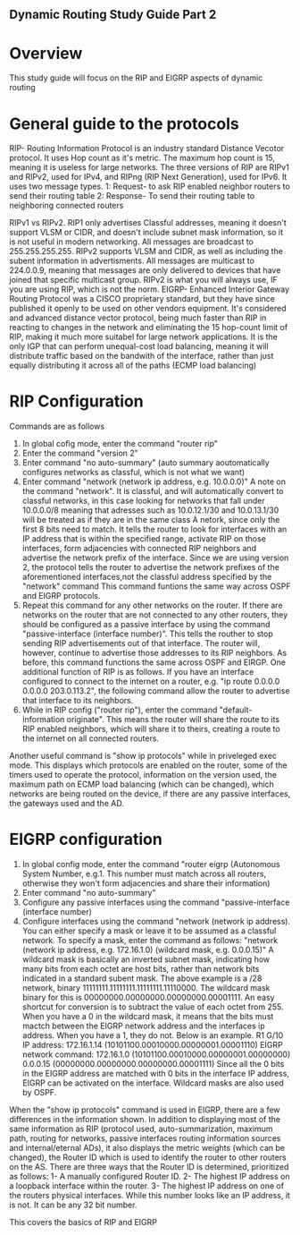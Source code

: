 ## Dynamic Routing Study Guide Part 2

# Overview
This study guide will focus on the RIP and EIGRP aspects of dynamic routing
    
# General guide to the protocols
RIP- Routing Information Protocol is an industry standard Distance Vecotor protocol. It uses Hop count as it's metric. The maximum hop count is 15, meaning it is useless for large networks. The three versions of RIP are RIPv1 and RIPv2, used for IPv4, and RIPng (RIP Next Generation), used for IPv6. It uses two message types. 
1: Request- to ask RIP enabled neighbor routers to send their routing table
2: Response- To send their routing table to neighboring connected routers

RIPv1 vs RIPv2. RIP1 only advertises Classful addresses, meaning it doesn't support VLSM or CIDR, and doesn't include subnet mask information, so it is not useful in modern networking. All messages are broadcast to 255.255.255.255. RIPv2 supports VLSM and CIDR, as well as including the subent information in advertisments. All messages are multicast to 224.0.0.9, meaning that messages are only delivered to devices that have joined that specific multicast group. RIPv2 is what you will always use, IF you are using RIP, which is not the norm.
EIGRP- Enhanced Interior Gateway Routing Protocol was a CISCO proprietary standard, but they have since published it openly to be used on other vendors equipment. It's considered and advanced distance vector protocol, being much faster than RIP in reacting to changes in the network and eliminating the 15 hop-count limit of RIP, making it much more suitabel for large network applications. It is the only IGP that can perform unequal-cost load balancing, meaning it will distribute traffic based on the bandwith of the interface, rather than just equally distributing it across all of the paths (ECMP load balancing) 

# RIP Configuration
Commands are as follows
1. In global cofig mode, enter the command "router rip"
2. Enter the command "version 2"
3. Enter command "no auto-summary" (auto summary aoutomatically configures networks as classful, which is not what we want)
4. Enter command "network (network ip address, e.g. 10.0.0.0)" 
A note on the command "network". It is classful, and will automatically convert to classful networks, in this case looking for networks that fall under 10.0.0.0/8 meaning that adresses such as 10.0.12.1/30 and 10.0.13.1/30 will be treated as if they are in the same class A netork, since only the first 8 bits need to match. It tells the router to look for interfaces with an IP address that is within the specified range, activate RIP on those interfaces, form adjacencies with connected RIP neighbors and advertise the network prefix of the interface. Since we are using version 2, the protocol tells the router to advertise the network prefixes of the aforementioned interfaces,not the classful address specified by the "network" command This command funtions the same way across OSPF and EIGRP protocols.
5. Repeat this command for any other networks on the router.
If there are networks on the router that are not connected to any other routers, they should be configured as a passive interface by using the command "passive-interface (interface number)". This tells the routher to stop sending RIP advertisements out of that interface. The router will, however, continue to advertise those addresses to its RIP neighbors. As before, this command functions the same across OSPF and EIRGP.
One additional function of RIP is as follows. If you have an interface configured to connect to the internet on a router, e.g. "ip route 0.0.0.0 0.0.0.0 203.0.113.2", the following command allow the router to advertise that interface to its neighbors. 
1. While in RIP config ("router rip"), enter the command "default-information originate". This means the router will share the route to its RIP enabled neighbors, which will share it to theirs, creating a route to the internet on all connected routers.

Another useful command is "show ip protocols" while in priveleged exec mode. This displays which protocols are enabled on the router, some of the timers used to operate the protocol, information on the version used, the maximum path on ECMP load balancing (which can be changed), which networks are being routed on the device, if there are any passive interfaces, the gateways used and the AD. 

# EIGRP configuration
1. In global config mode, enter the command "router eigrp (Autonomous System Number, e.g.1. This number must match across all routers, otherwise they won't form adjacencies and share their information)
2. Enter command "no auto-summary"
3. Configure any passive interfaces using the command "passive-interface (interface number)
4. Configure interfaces using the command "network (network ip address). You can either specify a mask or leave it to be assumed as a classful network. To specify a mask, enter the command as follows: "network (network ip address, e.g. 172.16.1.0) (wildcard mask, e.g. 0.0.0.15)"
A wildcard mask is basically an inverted subnet mask, indicating how many bits from each octet are host bits, rather than network bits indicated in a standard subent mask. The above example is a /28 network, binary 11111111.11111111.11111111.11110000. The wildcard mask binary for this is 00000000.00000000.00000000.00001111. An easy shortcut for conversion is to subtract the value of each octet from 255. When you have a 0 in the wildcard mask, it means that the bits must mactch between the EIGRP network address and the interfaces ip address. When you have a 1, they do not. Below is an example.
R1 G/10 IP address: 172.16.1.14 (10101100.00010000.00000001.00001110)
EIGRP network command: 172.16.1.0 (10101100.00010000.00000001.00000000) 0.0.0.15 (00000000.00000000.00000000.00001111)
Since all the 0 bits in the EIGRP address are matched with 0 bits in the interface IP address, EIGRP can be activated on the interface.
Wildcard masks are also used by OSPF.

When the "show ip protocols" command is used in EIGRP, there are a few differences in the information shown. In addition to displaying most of the same information as RIP (protocol used, auto-summarization, maximum path, routing for networks, passive interfaces  routing information sources and internal/eternal ADs), it also displays the metric weights (which can be changed), the Router ID which is used to identify the router to other routers on the AS. There are three ways that the Router ID is determined, prioritized as follows: 
1- A manually configured Router ID. 
2- The highest IP address on a loopback interface within the router. 
3- The highest IP address on one of the routers physical interfaces. 
While this number looks like an IP address, it is not. It can be any 32 bit number.
    
This covers the basics of RIP and EIGRP
